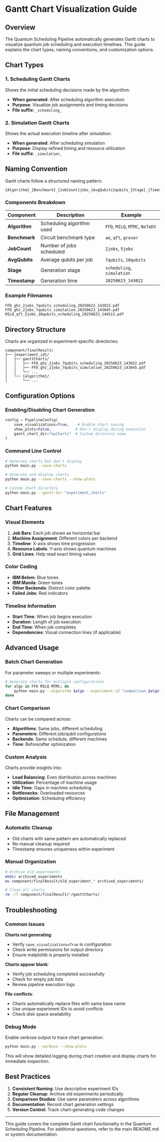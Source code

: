 # Gantt Chart Visualization Guide

## Overview

The Quantum Scheduling Pipeline automatically generates Gantt charts to visualize quantum job scheduling and execution timelines. This guide explains the chart types, naming conventions, and customization options.

## Chart Types

### 1. Scheduling Gantt Charts

Shows the initial scheduling decisions made by the algorithm:

- **When generated**: After scheduling algorithm execution
- **Purpose**: Visualize job assignments and timing decisions
- **File suffix**: `_scheduling_`

### 2. Simulation Gantt Charts  

Shows the actual execution timeline after simulation:

- **When generated**: After scheduling simulation
- **Purpose**: Display refined timing and resource utilization
- **File suffix**: `_simulation_`

## Naming Convention

Gantt charts follow a structured naming pattern:

```text
{Algorithm}_{Benchmark}_{JobCount}jobs_{AvgQubits}qubits_{Stage}_{Timestamp}.pdf
```

### Components Breakdown

| Component | Description | Example |
|-----------|-------------|---------|
| **Algorithm** | Scheduling algorithm used | `FFD`, `MILQ`, `MTMC`, `NoTaDS` |
| **Benchmark** | Circuit benchmark type | `ae`, `qft`, `grover` |
| **JobCount** | Number of jobs scheduled | `2jobs`, `5jobs` |
| **AvgQubits** | Average qubits per job | `7qubits`, `10qubits` |
| **Stage** | Generation stage | `scheduling`, `simulation` |
| **Timestamp** | Generation time | `20250623_143022` |

### Example Filenames

```text
FFD_ghz_2jobs_7qubits_scheduling_20250623_143022.pdf
FFD_ghz_2jobs_7qubits_simulation_20250623_143045.pdf
MILQ_qft_5jobs_10qubits_scheduling_20250623_144512.pdf
```

## Directory Structure

Charts are organized in experiment-specific directories:

```text
component/finalResult/
├── {experiment_id}/
│   ├── ganttCharts/
│   │   ├── FFD_ghz_2jobs_7qubits_scheduling_20250623_143022.pdf
│   │   ├── FFD_ghz_2jobs_7qubits_simulation_20250623_143045.pdf
│   │   └── ...
│   └── {algorithm}/
│       └── ...
```

## Configuration Options

### Enabling/Disabling Chart Generation

```python
config = PipelineConfig(
    save_visualizations=True,    # Enable chart saving
    show_plots=False,           # Don't display during execution
    gantt_chart_dir="myCharts"  # Custom directory name
)
```

### Command Line Control

```bash
# Generate charts but don't display
python main.py --save-charts

# Generate and display charts
python main.py --save-charts --show-plots

# Custom chart directory
python main.py --gantt-dir "experiment_charts"
```

## Chart Features

### Visual Elements

1. **Job Bars**: Each job shown as horizontal bar
2. **Machine Assignment**: Different colors per backend
3. **Timeline**: X-axis shows time progression
4. **Resource Labels**: Y-axis shows quantum machines
5. **Grid Lines**: Help read exact timing values

### Color Coding

- **IBM Belem**: Blue tones
- **IBM Manila**: Green tones  
- **Other Backends**: Distinct color palette
- **Failed Jobs**: Red indicators

### Timeline Information

- **Start Time**: When job begins execution
- **Duration**: Length of job execution
- **End Time**: When job completes
- **Dependencies**: Visual connection lines (if applicable)

## Advanced Usage

### Batch Chart Generation

For parameter sweeps or multiple experiments:

```bash
# Generate charts for multiple configurations
for algo in FFD MILQ MTMC; do
    python main.py --algorithm $algo --experiment-id "comparison_$algo"
done
```

### Chart Comparison

Charts can be compared across:

- **Algorithms**: Same jobs, different scheduling
- **Parameters**: Different job/qubit configurations  
- **Backends**: Same schedule, different machines
- **Time**: Before/after optimization

### Custom Analysis

Charts provide insights into:

- **Load Balancing**: Even distribution across machines
- **Utilization**: Percentage of machine usage
- **Idle Time**: Gaps in machine scheduling
- **Bottlenecks**: Overloaded resources
- **Optimization**: Scheduling efficiency

## File Management

### Automatic Cleanup

- Old charts with same pattern are automatically replaced
- No manual cleanup required
- Timestamp ensures uniqueness within experiment

### Manual Organization

```bash
# Archive old experiments
mkdir archived_experiments
mv component/finalResult/old_experiment_* archived_experiments/

# Clean all charts
rm -rf component/finalResult/*/ganttCharts/
```

## Troubleshooting

### Common Issues

**Charts not generating**:

- Verify `save_visualizations=True` in configuration
- Check write permissions for output directory
- Ensure matplotlib is properly installed

**Charts appear blank**:

- Verify job scheduling completed successfully
- Check for empty job lists
- Review pipeline execution logs

**File conflicts**:

- Charts automatically replace files with same base name
- Use unique experiment IDs to avoid conflicts
- Check disk space availability

### Debug Mode

Enable verbose output to trace chart generation:

```bash
python main.py --verbose --show-plots
```

This will show detailed logging during chart creation and display charts for immediate inspection.

## Best Practices

1. **Consistent Naming**: Use descriptive experiment IDs
2. **Regular Cleanup**: Archive old experiments periodically
3. **Comparison Studies**: Use same parameters across algorithms
4. **Documentation**: Record chart generation settings
5. **Version Control**: Track chart-generating code changes

---

This guide covers the complete Gantt chart functionality in the Quantum Scheduling Pipeline. For additional questions, refer to the main README.md or system documentation.
